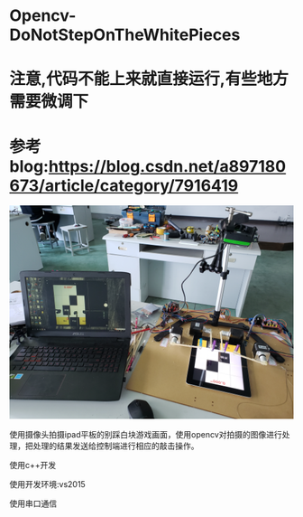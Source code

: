 # Opencv-DoNotStepOnTheWhitePieces

# 注意,代码不能上来就直接运行,有些地方需要微调下

# 参考blog:https://blog.csdn.net/a897180673/article/category/7916419

 


![image](https://github.com/897180673/Opencv-DoNotStepOnTheWhitePieces/blob/master/images/712481952646921673.jpg)

使用摄像头拍摄ipad平板的别踩白块游戏画面，使用opencv对拍摄的图像进行处理，把处理的结果发送给控制端进行相应的敲击操作。

使用c++开发

使用开发环境:vs2015

使用串口通信



